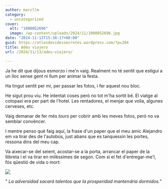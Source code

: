 ```yaml
---
author: marcllm
category:
  - uncategorized
cover:
  alt: "1000052696"
  image: /wp-content/uploads/2024/11/1000052696.jpg
date: "2024-11-13T15:38:17+00:00"
guid: https://atlesdevidessecretes.wordpress.com/?p=284
title: Adéu viajero
url: /2024/11/13/adeu-viajero/

---
```

Ja he dit que dijous esmorzo i me'n vaig. Realment no té sentit que estigui a un lloc sense gent ni llum per animar la festa.

Ha tingut sentit per mi, per passar les fotos, i fer aquest nou bloc.

He sigut prou viu. He intentat coses però no tot m'ha sortit bé. El viatge al cotopaxi era per part de l'hotel. Les rentadores, el menjar que volia, algunes cerveses, etc.

Vaig demanar de fer més _tours_ per cobrir amb les meves fotos, però no va semblar convèncer.

I mentre penso què faig aquí, la frase d'un paper que el meu amic Alejandro em va tirar des de l'autobús, just abans que es tanquessin les portes, ressona dins del meu cap.

Va aixecar-se del seient, acostar-se a la porta, arrancar el paper de la llibreta i el va tirar en milèssimes de segon. Com si el fet d'entregar-me'l, fós qüestió de vida o mort:

![](/wp-content/uploads/2024/11/img202411061912246259418927718417683.jpg?w=461)

" _La adversidad sacará talentos que la prosperidad mantendria dormidos._"

